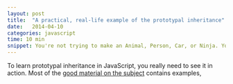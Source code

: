 ```yaml
---
layout: post
title:  "A practical, real-life example of the prototypal inheritance"
date:   2014-04-10
categories: javascript
time: 10 min
snippet: You're not trying to make an Animal, Person, Car, or Ninja. You're trying to make an application. Here's how I used inheritance to make mine in JavaScript.   
---
```


To learn prototypal inheritance in JavaScript, you really need to see it in action. Most of the [good material on the subject]() contains examples, 